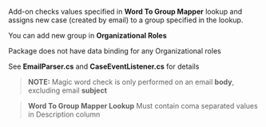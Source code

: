 Add-on checks values specified in **Word To Group Mapper** lookup and assigns new case (created by email) to a group specified in the lookup.

You can add new group in **Organizational Roles**

Package does not have data binding for any Organizational roles


See **EmailParser.cs** and **CaseEventListener.cs** for details

> **NOTE:**
Magic word check is only performed on an email **body**, excluding email **subject**


> **Word To Group Mapper Lookup**
Must contain coma separated values in Description column


